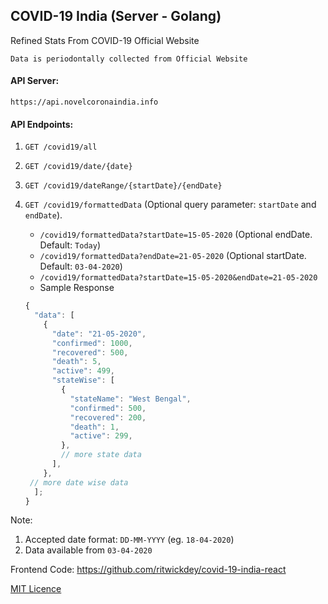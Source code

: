 ## COVID-19 India (Server - Golang)

Refined Stats From COVID-19 Official Website

`Data is periodontally collected from Official Website`

#### API Server:

`https://api.novelcoronaindia.info`

#### API Endpoints:

1. `GET /covid19/all`
2. `GET /covid19/date/{date}`
3. `GET /covid19/dateRange/{startDate}/{endDate}`
4. `GET /covid19/formattedData` (Optional query parameter: `startDate` and `endDate`).

   - `/covid19/formattedData?startDate=15-05-2020` (Optional endDate. Default: `Today`)
   - `/covid19/formattedData?endDate=21-05-2020` (Optional startDate. Default: `03-04-2020`)
   - `/covid19/formattedData?startDate=15-05-2020&endDate=21-05-2020`
   - Sample Response

   ```js
   {
     "data": [
       {
         "date": "21-05-2020",
         "confirmed": 1000,
         "recovered": 500,
         "death": 5,
         "active": 499,
         "stateWise": [
           {
             "stateName": "West Bengal",
             "confirmed": 500,
             "recovered": 200,
             "death": 1,
             "active": 299,
           },
           // more state data
         ],
       },
    // more date wise data
     ];
   }
   ```

Note:

1. Accepted date format: `DD-MM-YYYY` (eg. `18-04-2020`)
2. Data available from `03-04-2020`

Frontend Code: https://github.com/ritwickdey/covid-19-india-react

[MIT Licence](./LICENCE)
